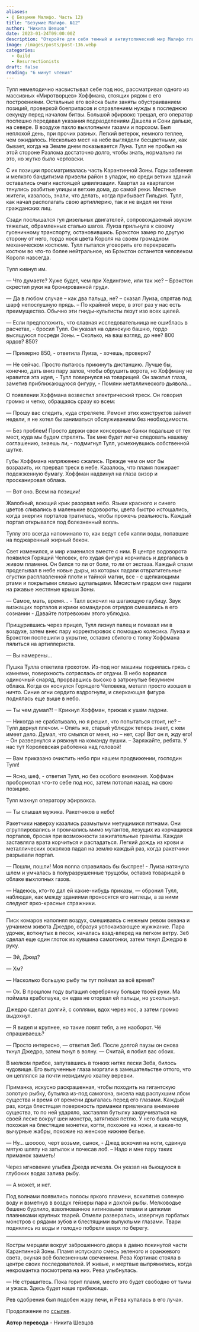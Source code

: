 ```yaml
---
aliases: 
- ⟪ Безумие Малифо. Часть 12⟫
title: "Безумие Малифо. №12"
author: "Никита Шевцов"
date: 2023-01-24T09:00:00Z
description: "Откройте для себя темный и антиутопический мир Малифо глазами Талла, военачальника, готовящегося к битве среди разлагающейся карантинной зоны. Следите за его наблюдениями за прибытием Гильдии и жуткой тишиной некогда цивилизованных улиц. Читайте дальше, чтобы испытать напряжение и неизвестность этой захватывающей истории."
image: /images/posts/post-136.webp
categories: 
  - Guild
  - Resurrectionists
draft: false
reading: "6 минут чтения"
---
```


Тулл немелодично насвистывал себе под нос, рассматривая одного из массивных «Миротворцев» Хоффмана, стоящих рядом с его построениями. Остальные его войска были заняты обустраиванием позиций, проверкой боеприпасов и справлением нужды в последнюю секунду перед началом битвы. Большой эфирвокс трещал, его оператор поспешно передавал указания подразделениям Дашела и Сони дальше, на севере. В воздухе пахло выхлопными газами и порохом. Был неплохой день, при прочих равных. Легкий ветерок, немного теплее, чем ожидалось. Несколько мест на небе выглядели бесцветными, как бывает, когда на Земле днем показывается Луна. Тулл не пробыл на этой стороне Разлома достаточно долго, чтобы знать, нормально ли это, но жутко было чертовски.

С их позиции просматривалась часть Карантинной Зоны. Годы забвения и мелкого бандитизма привели район в упадок, но среди ветхих зданий оставались очаги настоящей цивилизации. Квартал за кварталом тянулись разбитые улицы и ветхие дома, до самой реки. Местные жители, казалось, знали, что делать, когда прибывает Гильдия. Тулл, как начал располагать свою артиллерию, так и не видел ни тени гражданских лиц.

Сзади послышался гул дизельных двигателей, сопровождаемый звуком тяжелых, обрамленных сталью шагов. Луиза прильнула к своему гусеничному транспорту, остановившись. Брэкстон замер по другую сторону от него, гордо нося цвета Короля на своем громадном механическом костюме. Тулл пытался уговорить его перекрасить костюм во что-то более нейтральное, но Брэкстон останется человеком Короля навсегда.

Тулл кивнул им.

— Что думаете? Хуже будет, чем при Хедингэме, или так же? – Брэкстон скрестил руки на бронированной груди.

— Да в любом случае – как два пальца, не? – сказал Луиза, спрятав под шарф непослушную прядь. – По крайней мере, в этот раз у нас есть преимущество. Обычно эти гниды-культисты лезут изо всех щелей.

— Если предположить, что славная исследовательница не ошиблась в расчетах, - бросил Тулл. Он указал на одинокую башню, гордо высящуюся посреди Зоны. – Сколько, на ваш взгляд, до нее? 800 ярдов? 850?

— Примерно 850, - ответила Луиза, - хочешь, проверю?

— Не сейчас. Просто пытаюсь прикинуть дистанцию. Лучше бы, конечно, дать вниз пару залов, чтобы обрушить ворота, но Хоффману не нравится эта идея, - Тулл повернулся на товарищей. Он закатил глаза, заметив приближающуюся фигуру, - Помяни металлического дьявола...

О появлении Хоффмана возвестил электрический треск. Он говорил громко и четко, обращаясь сразу ко всем:

— Прошу вас следить, куда стреляете. Ремонт этих конструктов займет недели, я не хотел бы заниматься обслуживанием без необходимости.

— Без проблем! Просто держи свои консервные банки подальше от тех мест, куда мы будем стрелять. Так мне будет легче следовать нашему соглашению, знаешь ли, - подмигнул Тулл, усмехнувшись собственной шутке.

Губы Хоффмана напряженно сжались. Прежде чем он мог бы возразить, их прервал треск в небе. Казалось, что пламя пожирает подожженную бумагу. Хоффман надвинул на глаза визор и просканировал облака.

— Вот оно. Всем на позиции!

Жалобный, воющий крик разорвал небо. Языки красного и синего цветов сливались в маленькие водовороты, цвета быстро истощались, когда энергия порталов тратилась, чтобы прожечь реальность. Каждый портал открывался под болезненный вопль.

Туллу это всегда напоминало то, как ведут себя капли воды, попавшие на поджаренный жирный бекон.

Свет изменился, и мир изменился вместе с ним. В центре водоворота появился Горящий Человек, его худая фигура корчилась и дергалась в живом пламени. Он бился то ли от боли, то ли от экстаза. Каждый спазм проделывал в небе новые дыры, из которых падали отвратительные сгустки расплавленной плоти и тайной магии, все - с щелкающими ртами и покрытыми слизью щупальцами. Мясистым градом они падали на ржавые жестяные крыши Зоны.

— Самое, мать, время... - Талл вскочил на шагающую гаубицу. Звук визжащих порталов и крики командиров отрядов смешались в его сознании - Давайте потревожим этого ублюдка.

Прищурившись через прицел, Тулл лизнул палец и помахал им в воздухе, затем внес пару корректировок с помощью колесика. Луиза и Брэкстон поспешили в укрытие, оставив сбитого с толку Хоффмана пялиться на артиллериста.

— Вы намерены...

Пушка Тулла ответила грохотом. Из-под ног машины поднялась грязь с камнями, поверхность сотряслась от отдачи. В небо ворвался одиночный снаряд, прорвавшись высоко в затронутые безумием облака. Когда он коснулся Горящего Человека, металл просто изошел в ничто. Синие огни сердито вздрогнули, и сверкающая фигура поднялась еще выше в небо.

— Ты чем думал?! – Крикнул Хоффман, прижав к ушам ладони.

— Никогда не срабатывало, но я решил, что попытаться стоит, не? – Тулл дернул плечом. – Опять же, старый ублюдок теперь знает, с кем имеет дело. Думал, что смылся от меня, но – нет, сэр! Вот он я, жду его! – Он развернулся и рявкнул на команду пушки. – Заряжайте, ребята. У нас тут Королевская работенка над головой!

— Вам приказано очистить небо при нашем продвижении, господин Тулл!

— Ясно, шеф, - ответил Тулл, но без особого внимания. Хоффман пробормотал что-то себе под нос, затем потопал назад, на свою позицию.

Тулл махнул оператору эфирвокса.

— Ты слышал мужика. Ракетчиков в небо!

Ракетчики наверху казались размытыми метущимися пятнами. Они сгруппировались и промчались мимо мутантов, лезущих из корчащихся порталов, бросая при возможности зажигательные гранаты. Каждая заставляла врата корчиться и распадаться. Легкий дождь из крови и металлических осколков падал на землю каждый раз, когда ракетчики разрывали портал.

— Пошли, пошли! Моя nonna справилась бы быстрее! - Луиза натянула шлем и умчалась в полуразрушенные трущобы, оставив товарищей в облаке выхлопных газов.

— Надеюсь, кто-то дал ей какие-нибудь приказы, — обронил Тулл, наблюдая, как между зданиями проносятся его наглецы, а за ними следуют ярко-красные стражники.

----

Писк комаров наполнял воздух, смешиваясь с нежным ревом океана и урчанием живота Джедро, образуя успокаивающее жужжание. Пара удочек, воткнутых в песок, качалась взад-вперед на легком ветру. Зеб сделал еще один глоток из кувшина самогонки, затем ткнул Джедро в руку.

— Эй, Джед?

— Хм?

— Насколько большую рыбу ты тут поймал за всё время?

— Ох. В прошлом году вытащил серебрянку больше твоей руки. Ма поймала крабопаука, он едва не оторвал ей пальцы, но ускользнул.

Джедро сделал долгий, с соплями, вдох через нос, а затем громко выдохнул.

— Я видел и крупнее, но такие ловят тебя, а не наоборот. Чё спрашиваешь?

— Просто интересно, — ответил Зеб. После долгой паузы он снова ткнул Джедро, затем ткнул в волну. — Считай, я побил вас обоих.

В мелком прибое, запутавшись в тонких нитях лески Зеба, билось чудовище. Его выпученные глаза моргали в замешательстве оттого, что он цеплялся за почти невидимую хватку веревки.

Приманка, искусно раскрашенная, чтобы походить на гигантскую золотую рыбку, бутылка из-под самогона, висела над распухшим лбом существа и время от времени дрыгалась перед его глазами. Каждый раз, когда блестящая поверхность приманки привлекала внимание существа, то по ней ударяло, заставляя бутылку закручиваться на своей леске вокруг шеи монстра, затягивая петлю. У него была чешуя, похожая на блестящие монетки, когти, похожие на ножи, и какие-то вычурные жабры, похожие на женское нижнее белье.

— Ну… шооооо, черт возьми, сынок, - Джед вскочил на ноги, сдвинув мятую шляпу на затылок и почесав лоб. – Надо и мне пару таких приманок заиметь!

Через мгновение улыбка Джеда исчезла. Он указал на бьющуюся в глубоких водах залива рыбу.

— А может, и нет.

Под волнами появились полосы яркого пламени, вскипятив соленую воду и взметнув в воздух гейзеры пара и дохлой рыбы. Мелководье бешено бурлило, взволнованное хитиновыми телами и цепкими плавниками крупных тварей. Отмели разверзлись, извергнув горбатых монстров с рядами зубов и блестящими выпуклыми глазами. Твари поднялись из воды и голодно побрели вверх по берегу.

----

Костры мерцали вокруг заброшенного двора в давно покинутой части Карантинной Зоны. Пламя испускало смесь зеленого и оранжевого света, окуная всё болезненным свечением. Рева Кортинас стояла в центре своих последователей. И живые, и мертвые выпрямились, когда некромантка посмотрела на них. Рева улыбнулась.

— Не страшитесь. Пока горит пламя, место это будет свободно от тьмы и ужаса. Здесь будет наше прибежище.

Рев одобрения был подобен жару печи, и Рева купалась в его лучах.


Продолжение по [ссылке](http://malifaux.ru/posts/post-148).


**Автор перевода** - Никита Шевцов
